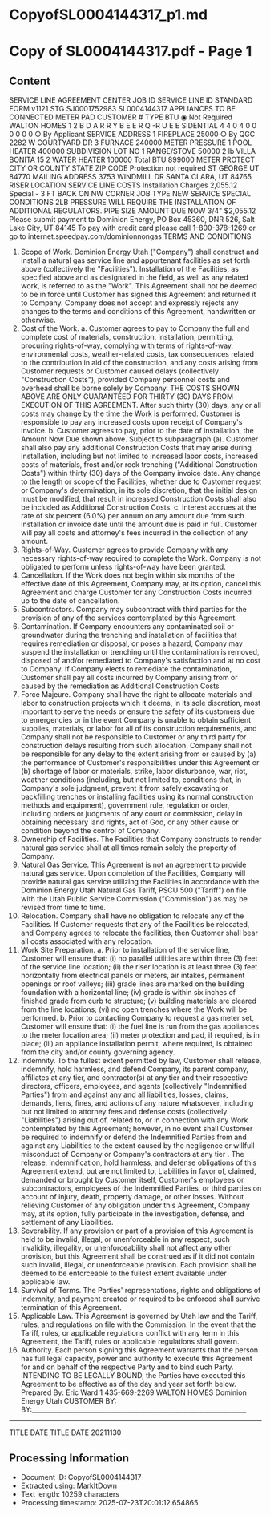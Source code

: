# CopyofSL0004144317_p1.md

<!--
chunk_id: CopyofSL0004144317_p1
source: Copy of SL0004144317.pdf
page: 1
category: other
hash: 8cfc90c6c9fd9ebb61cb6c7e67f86ce5a09a0e0466fd8a20c936def34451b46e
-->

# Copy of SL0004144317.pdf - Page 1

## Content
SERVICE LINE AGREEMENT
CENTER JOB ID SERVICE LINE ID
STANDARD FORM v1121 STG SJ0001752983 SL0004144317
APPLIANCES TO BE CONNECTED METER PAD
CUSTOMER # TYPE BTU ◉ Not Required
WALTON HOMES 1 2 B D A R R Y B E E R Q -R U E E SIDENTIAL 4 4 0 4 0 0 0 0 0 0 ○ By Applicant
SERVICE ADDRESS 1 FIREPLACE 25000 ○ By QGC
2282 W COURTYARD DR 3 FURNACE 240000 METER PRESSURE
1 POOL HEATER 400000
SUBDIVISION LOT NO 1 RANGE/STOVE 50000 2 lb
VILLA BONITA 15 2 WATER HEATER 100000
Total BTU 899000 METER PROTECT
CITY OR COUNTY STATE ZIP CODE
Protection not required
ST GEORGE UT 84770
MAILING ADDRESS
3753 WINDMILL DR SANTA CLARA, UT 84765
RISER LOCATION
SERVICE LINE COSTS
Installation Charges 2,055.12 Special - 3 FT BACK ON NW CORNER
JOB TYPE
NEW SERVICE
SPECIAL CONDITIONS
2LB PRESSURE WILL REQUIRE THE INSTALLATION OF ADDITIONAL REGULATORS.
PIPE SIZE AMOUNT DUE NOW
3/4" $2,055.12
Please submit payment to Dominion Energy, PO Box 45360, DNR 526, Salt Lake City, UT 84145
To pay with credit card please call 1-800-378-1269 or go to internet.speedpay.com/dominionnongas
TERMS AND CONDITIONS
1. Scope of Work. Dominion Energy Utah ("Company") shall construct and install a natural gas service line and appurtenant facilities as set forth above (collectively the "Facilities"). Installation of the
Facilities, as specified above and as designated in the field, as well as any related work, is referred to as the "Work". This Agreement shall not be deemed to be in force until Customer has signed this
Agreement and returned it to Company. Company does not accept and expressly rejects any changes to the terms and conditions of this Agreement, handwritten or otherwise.
2. Cost of the Work.
a. Customer agrees to pay to Company the full and complete cost of materials, construction, installation, permitting, procuring rights-of-way, complying with terms of rights-of-way, environmental costs,
weather-related costs, tax consequences related to the contribution in aid of the construction, and any costs arising from Customer requests or Customer caused delays (collectively "Construction Costs"),
provided Company personnel costs and overhead shall be borne solely by Company. THE COSTS SHOWN ABOVE ARE ONLY GUARANTEED FOR THIRTY (30) DAYS FROM EXECUTION OF THIS
AGREEMENT. After such thirty (30) days, any or all costs may change by the time the Work is performed. Customer is responsible to pay any increased costs upon receipt of Company's invoice.
b. Customer agrees to pay, prior to the date of installation, the Amount Now Due shown above. Subject to subparagraph (a). Customer shall also pay any additional Construction Costs that may arise during
installation, including but not limited to increased labor costs, increased costs of materials, frost and/or rock trenching ("Additional Construction Costs") within thirty (30) days of the Company invoice date.
Any change to the length or scope of the Facilities, whether due to Customer request or Company\'s determination, in its sole discretion, that the initial design must be modified, that result in increased
Construction Costs shall also be included as Additional Construction Costs.
c. Interest accrues at the rate of six percent (6.0%) per annum on any amount due from such installation or invoice date until the amount due is paid in full. Customer will pay all costs and attorney\'s fees
incurred in the collection of any amount.
3. Rights-of-Way. Customer agrees to provide Company with any necessary rights-of-way required to complete the Work. Company is not obligated to perform unless rights-of-way have been granted.
4. Cancellation. If the Work does not begin within six months of the effective date of this Agreement, Company may, at its option, cancel this Agreement and charge Customer for any Construction Costs
incurred up to the date of cancellation.
5. Subcontractors. Company may subcontract with third parties for the provision of any of the services contemplated by this Agreement.
6. Contamination. If Company encounters any contaminated soil or groundwater during the trenching and installation of facilities that requires remediation or disposal, or poses a hazard, Company may
suspend the installation or trenching until the contamination is removed, disposed of and/or remediated to Company's satisfaction and at no cost to Company. If Company elects to remediate the
contamination, Customer shall pay all costs incurred by Company arising from or caused by the remediation as Additional Construction Costs
7. Force Majeure. Company shall have the right to allocate materials and labor to construction projects which it deems, in its sole discretion, most important to serve the needs or ensure the safety of its
customers due to emergencies or in the event Company is unable to obtain sufficient supplies, materials, or labor for all of its construction requirements, and Company shall not be responsible to
Customer or any third party for construction delays resulting from such allocation. Company shall not be responsible for any delay to the extent arising from or caused by (a) the performance of
Customer's responsibilities under this Agreement or (b) shortage of labor or materials, strike, labor disturbance, war, riot, weather conditions (including, but not limited to, conditions that, in Company's
sole judgment, prevent it from safely excavating or backfilling trenches or installing facilities using its normal construction methods and equipment), government rule, regulation or order, including
orders or judgments of any court or commission, delay in obtaining necessary land rights, act of God, or any other cause or condition beyond the control of Company.
8. Ownership of Facilities. The Facilities that Company constructs to render natural gas service shall at all times remain solely the property of Company.
9. Natural Gas Service. This Agreement is not an agreement to provide natural gas service. Upon completion of the Facilities, Company will provide natural gas service utilizing the Facilities in accordance
with the Dominion Energy Utah Natural Gas Tariff, PSCU 500 ("Tariff") on file with the Utah Public Service Commission ("Commission") as may be revised from time to time.
10. Relocation. Company shall have no obligation to relocate any of the Facilities. If Customer requests that any of the Facilities be relocated, and Company agrees to relocate the facilities, then Customer
shall bear all costs associated with any relocation.
11. Work Site Preparation.
a. Prior to installation of the service line, Customer will ensure that: (i) no parallel utilities are within three (3) feet of the service line location; (ii) the riser location is at least three (3) feet horizontally from
electrical panels or meters, air intakes, permanent openings or roof valleys; (iii) grade lines are marked on the building foundation with a horizontal line; (iv) grade is within six inches of finished grade from
curb to structure; (v) building materials are cleared from the line locations; (vi) no open trenches where the Work will be performed.
b. Prior to contacting Company to request a gas meter set, Customer will ensure that: (i) the fuel line is run from the gas appliances to the meter location area; (ii) meter protection and pad, if required, is in
place; (iii) an appliance installation permit, where required, is obtained from the city and/or county governing agency.
12. Indemnity. To the fullest extent permitted by law, Customer shall release, indemnify, hold harmless, and defend Company, its parent company, affiliates at any tier, and contractor(s) at any tier and
their respective directors, officers, employees, and agents (collectively "Indemnified Parties") from and against any and all liabilities, losses, claims, demands, liens, fines, and actions of any nature
whatsoever, including but not limited to attorney fees and defense costs (collectively "Liabilities") arising out of, related to, or in connection with any Work contemplated by this Agreement; however, in
no event shall Customer be required to indemnify or defend the Indemnified Parties from and against any Liabilities to the extent caused by the negligence or willfull misconduct of Company or
Company's contractors at any tier . The release, indemnification, hold harmless, and defense obligations of this Agreement extend, but are not limited to, Liabilities in favor of, claimed, demanded or
brought by Customer itself, Customer's employees or subcontractors, employees of the Indemnified Parties, or third parties on account of injury, death, property damage, or other losses. Without
relieving Customer of any obligation under this Agreement, Company may, at its option, fully participate in the investigation, defense, and settlement of any Liabilities.
13. Severability. If any provision or part of a provision of this Agreement is held to be invalid, illegal, or unenforceable in any respect, such invalidity, illegality, or unenforceability shall not affect any other
provision, but this Agreement shall be construed as if it did not contain such invalid, illegal, or unenforceable provision. Each provision shall be deemed to be enforceable to the fullest extent available
under applicable law.
14. Survival of Terms. The Parties' representations, rights and obligations of indemnity, and payment created or required to be enforced shall survive termination of this Agreement.
15. Applicable Law. This Agreement is governed by Utah law and the Tariff, rules, and regulations on file with the Commission. In the event that the Tariff, rules, or applicable regulations conflict with any
term in this Agreement, the Tariff, rules or applicable regulations shall govern.
16. Authority. Each person signing this Agreement warrants that the person has full legal capacity, power and authority to execute this Agreement for and on behalf of the respective Party and to bind such
Party.
INTENDING TO BE LEGALLY BOUND, the Parties have executed this Agreement to be effective as of the day and year set forth below.
Prepared By: Eric Ward 1 435-669-2269
WALTON HOMES Dominion Energy Utah
CUSTOMER
BY: BY:___________________________________________________________________
______________________________________________________________________
TITLE DATE TITLE DATE
20211130

## Processing Information
- Document ID: CopyofSL0004144317
- Extracted using: MarkItDown
- Text length: 10259 characters
- Processing timestamp: 2025-07-23T20:01:12.654865